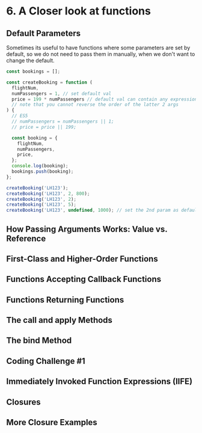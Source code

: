 # 6. A Closer look at functions
## Default Parameters
Sometimes its useful to have functions where some parameters are set by default, so we do not need to pass them in manually, when we don't want to change the default. 

```js
const bookings = [];

const createBooking = function (
  flightNum,
  numPassengers = 1, // set default val
  price = 199 * numPassengers // default val can contain any expression
  // note that you cannot reverse the order of the latter 2 args
) {
  // ES5
  // numPassengers = numPassengers || 1;
  // price = price || 199;

  const booking = {
    flightNum,
    numPassengers,
    price,
  };
  console.log(booking);
  bookings.push(booking);
};

createBooking('LH123');
createBooking('LH123', 2, 800);
createBooking('LH123', 2);
createBooking('LH123', 5);
createBooking('LH123', undefined, 1000); // set the 2nd param as default

```
## How Passing Arguments Works: Value vs. Reference


## First-Class and Higher-Order Functions


## Functions Accepting Callback Functions


## Functions Returning Functions


## The call and apply Methods


## The bind Method


## Coding Challenge #1


## Immediately Invoked Function Expressions (IIFE)


## Closures


## More Closure Examples


































